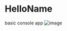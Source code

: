 # HelloName
basic console app
![image](https://user-images.githubusercontent.com/20877734/111018452-d528a880-8386-11eb-9f3e-c1778d80a0e4.png)
